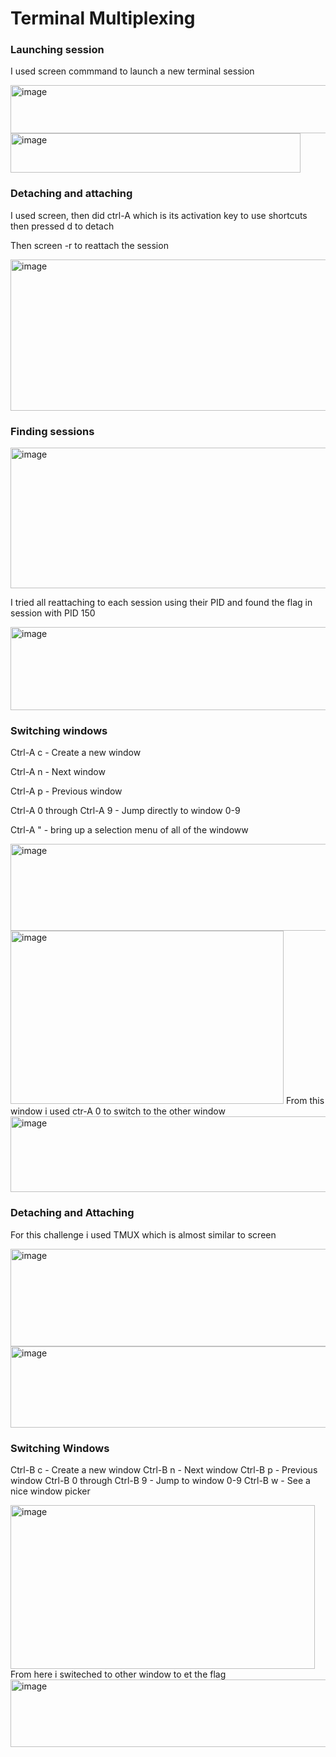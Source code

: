 # Terminal Multiplexing

### Launching session 

I used screen commmand to launch a new terminal session

<img width="511" height="77" alt="image" src="https://github.com/user-attachments/assets/9bb5cc2e-016c-434f-8661-775cac59bf4d" />

<img width="464" height="63" alt="image" src="https://github.com/user-attachments/assets/828ea656-1e89-4ef8-a584-f39cc3d7504f" />

### Detaching and attaching 

I used screen, then did ctrl-A which is its activation key to use shortcuts then pressed d to detach

Then screen -r to reattach the session 

<img width="707" height="242" alt="image" src="https://github.com/user-attachments/assets/e4b279e4-e57e-4917-a94a-4e0566903567" />

### Finding sessions

<img width="538" height="225" alt="image" src="https://github.com/user-attachments/assets/8d8a426e-edbe-4dc6-a23e-0f29ccfdaf07" />

I tried all reattaching to each session using their PID and found the flag in session with PID 150

<img width="679" height="133" alt="image" src="https://github.com/user-attachments/assets/af99574f-3b95-4f79-a74b-17a46a8a2dee" />

### Switching windows

Ctrl-A c - Create a new window

Ctrl-A n - Next window

Ctrl-A p - Previous window

Ctrl-A 0 through Ctrl-A 9 - Jump directly to window 0-9

Ctrl-A " - bring up a selection menu of all of the windoww

<img width="556" height="139" alt="image" src="https://github.com/user-attachments/assets/5cab9c52-2dc6-4a9f-a971-dc2774bd147a" />

<img width="437" height="277" alt="image" src="https://github.com/user-attachments/assets/f6042012-8ace-42a4-bc62-ab991e8366c7" />
From this window i used ctr-A 0 to switch to the other window
<img width="573" height="121" alt="image" src="https://github.com/user-attachments/assets/0520145a-c5d9-47cb-b64e-05e153276002" />

### Detaching and Attaching

For this challenge i used TMUX which is almost similar to screen

<img width="583" height="156" alt="image" src="https://github.com/user-attachments/assets/ee1ff739-7ba9-453e-8540-5bee56cb8aa6" />

<img width="605" height="130" alt="image" src="https://github.com/user-attachments/assets/3d6f670a-149e-4f50-abb4-2bbb38a5f3f9" />

### Switching Windows

Ctrl-B c - Create a new window
Ctrl-B n - Next window
Ctrl-B p - Previous window
Ctrl-B 0 through Ctrl-B 9 - Jump to window 0-9
Ctrl-B w - See a nice window picker

<img width="487" height="262" alt="image" src="https://github.com/user-attachments/assets/280ad38c-36a7-4789-9865-a9b900e8f0d0" />
From here i switeched to other window to et the flag
<img width="596" height="108" alt="image" src="https://github.com/user-attachments/assets/b7ff8b31-aa8f-4c04-abd5-d082dc9a57f6" />
